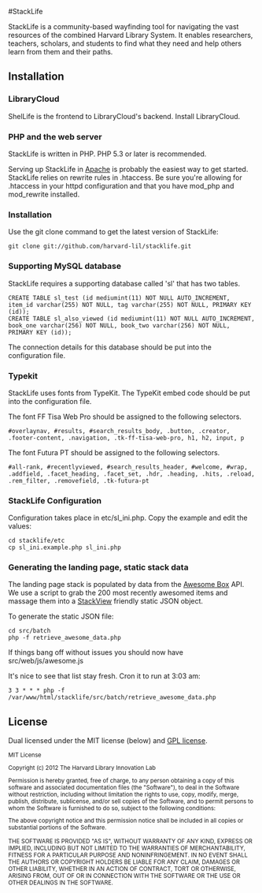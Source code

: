 #StackLife

StackLife is a community-based wayfinding tool for navigating the vast resources of the combined Harvard Library System. It enables researchers, teachers, scholars, and students to find what they need and help others learn from them and their paths.

## Installation

### LibraryCloud

ShelLife is the frontend to LibraryCloud's backend. Install LibraryCloud.

### PHP and the web server

StackLife is written in PHP. PHP 5.3 or later is recommended.

Serving up StackLife in [Apache](http://httpd.apache.org/) is probably the easiest way to get started. StackLife relies on rewrite rules in .htaccess. Be sure you're allowing for .htaccess in your httpd configuration and that you have mod_php and mod_rewrite installed.

### Installation

Use the git clone command to get the latest version of StackLife:

    git clone git://github.com/harvard-lil/stacklife.git

### Supporting MySQL database

StackLife requires a supporting database called 'sl' that has two tables.

    CREATE TABLE sl_test (id mediumint(11) NOT NULL AUTO_INCREMENT, item_id varchar(255) NOT NULL, tag varchar(255) NOT NULL, PRIMARY KEY (id));
    CREATE TABLE sl_also_viewed (id mediumint(11) NOT NULL AUTO_INCREMENT, book_one varchar(256) NOT NULL, book_two varchar(256) NOT NULL, PRIMARY KEY (id));
    
The connection details for this database should be put into the configuration file.

### Typekit

StackLife uses fonts from TypeKit.  The TypeKit embed code should be put into the configuration file.

The font FF Tisa Web Pro should be assigned to the following selectors.

    #overlaynav, #results, #search_results_body, .button, .creator, .footer-content, .navigation, .tk-ff-tisa-web-pro, h1, h2, input, p 

The font Futura PT should be assigned to the following selectors.

    #all-rank, #recentlyviewed, #search_results_header, #welcome, #wrap, .addfield, .facet_heading, .facet_set, .hdr, .heading, .hits, .reload, .rem_filter, .removefield, .tk-futura-pt

### StackLife Configuration

Configuration takes place in etc/sl_ini.php. Copy the example and edit the values:

    cd stacklife/etc
    cp sl_ini.example.php sl_ini.php

### Generating the landing page, static stack data

The landing page stack is populated by data from the [Awesome Box](http://www.librarylab.law.harvard.edu/awesome/) API. We use a script to grab the 200 most recently awesomed items and massage them into a [StackView](http://librarylab.law.harvard.edu/blog/stack-view/) friendly static JSON object.

To generate the static JSON file:

    cd src/batch
    php -f retrieve_awesome_data.php

If things bang off without issues you should now have src/web/js/awesome.js

It's nice to see that list stay fresh. Cron it to run at 3:03 am:

    3 3 * * * php -f /var/www/html/stacklife/src/batch/retrieve_awesome_data.php

## License

Dual licensed under the MIT license (below) and [GPL license](http://www.gnu.org/licenses/gpl-3.0.html).

<small>
MIT License

Copyright (c) 2012 The Harvard Library Innovation Lab

Permission is hereby granted, free of charge, to any person obtaining a copy of this software and associated documentation files (the "Software"), to deal in the Software without restriction, including without limitation the rights to use, copy, modify, merge, publish, distribute, sublicense, and/or sell copies of the Software, and to permit persons to whom the Software is furnished to do so, subject to the following conditions:

The above copyright notice and this permission notice shall be included in all copies or substantial portions of the Software.

THE SOFTWARE IS PROVIDED "AS IS", WITHOUT WARRANTY OF ANY KIND, EXPRESS OR IMPLIED, INCLUDING BUT NOT LIMITED TO THE WARRANTIES OF MERCHANTABILITY, FITNESS FOR A PARTICULAR PURPOSE AND NONINFRINGEMENT. IN NO EVENT SHALL THE AUTHORS OR COPYRIGHT HOLDERS BE LIABLE FOR ANY CLAIM, DAMAGES OR OTHER LIABILITY, WHETHER IN AN ACTION OF CONTRACT, TORT OR OTHERWISE, ARISING FROM, OUT OF OR IN CONNECTION WITH THE SOFTWARE OR THE USE OR OTHER DEALINGS IN THE SOFTWARE.
</small>